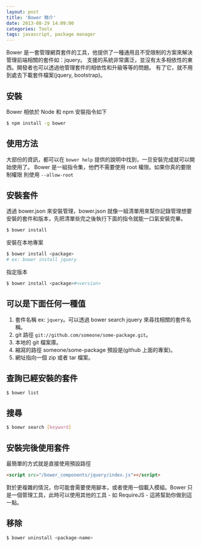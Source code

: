 ```yaml
---
layout: post
title: 'Bower 簡介'
date: 2013-08-29 14:09:00
categories: Tools
tags: javascript, package manager
---
```


Bower 是一套管理網頁套件的工具，他提供了一種通用且不受限制的方案來解決管理前端相關的套件如：jquery。
支援的系統非常廣泛，並沒有太多相依性的東西。開發者也可以透過他管理套件的相依性和升級等等的問題。
有了它，就不用到處去下載套件檔案(jquery, bootstrap)。

<!--more-->

安裝
---
Bower 相依於 Node 和 npm 安裝指令如下

~~~bash
$ npm install -g bower
~~~

使用方法
---
大部份的資訊，都可以在 `bower help` 提供的說明中找到，一旦安裝完成就可以開始使用了。
Bower 是一組指令集，他們不需要使用 root 權限。如果你真的要限制權限
則使用 `--allow-root`

安裝套件
---
透過 bower.json 來安裝管理，bower.json 就像一組清單用來幫你記錄管理想要安裝的套件和版本，先把清單些完之後執行下面的指令就能一口氣安裝完畢。

~~~bash
$ bower install
~~~

安裝在本地專案

~~~bash
$ bower install <package>
# ex: bower install jquery
~~~

指定版本

~~~bash
$ bower install <package>#<version>
~~~

<package> 可以是下面任何一種值
---
 1. 套件名稱 ex: `jquery`。可以透過 bower search jquery 來尋找相關的套件名稱。
 2. git 路徑 `git://github.com/someone/some-package.git`。
 3. 本地的 git 檔案庫。
 4. 縮寫的路徑 someone/some-package 預設是(github 上面的專案)。
 5. 網址指向一個 zip 或者 tar 檔案。

查詢已經安裝的套件
---

~~~bash
$ bower list
~~~

搜尋
---

~~~bash
$ boewr search [keyword]
~~~

安裝完後使用套件
---
最簡單的方式就是直接使用預設路徑

~~~html
<script src="/bower_components/jquery/index.js"></script>
~~~

對於更複雜的情況，你可能會需要使用腳本，或者使用一個載入模組。Bower 只是一個管理工具，此時可以使用其他的工具 - 如 RequireJS - 這將幫助你做到這一點。

移除
---
~~~bash
$ bower uninstall <package-name>
~~~
